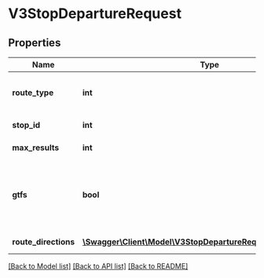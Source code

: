 # V3StopDepartureRequest

## Properties
Name | Type | Description | Notes
------------ | ------------- | ------------- | -------------
**route_type** | **int** | Number identifying transport mode; values returned via RouteTypes API | [optional] 
**stop_id** | **int** | Identifier of stop; values returned by Stops API | [optional] 
**max_results** | **int** | Maximum number of results returned | [optional] 
**gtfs** | **bool** | Indicates that stop_id parameter will accept \&quot;GTFS stop_id\&quot; data and route_directions[x].route_id parameters will accept route_gtfs_id data | [optional] 
**route_directions** | [**\Swagger\Client\Model\V3StopDepartureRequestRouteDirection[]**](V3StopDepartureRequestRouteDirection.md) | The route directions to find departures for at this stop. | 

[[Back to Model list]](../README.md#documentation-for-models) [[Back to API list]](../README.md#documentation-for-api-endpoints) [[Back to README]](../README.md)


